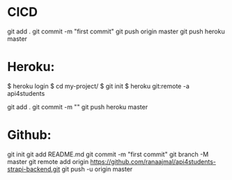 # CICD
git add .
git commit -m "first commit"
git push origin master
git push heroku master

# #########################################################
# Heroku:
$ heroku login
$ cd my-project/
$ git init
$ heroku git:remote -a api4students

git add .
git commit -m ""
git push heroku master
# #########################################################
# Github:
git init
git add README.md
git commit -m "first commit"
git branch -M master
git remote add origin https://github.com/ranaajmal/api4students-strapi-backend.git
git push -u origin master